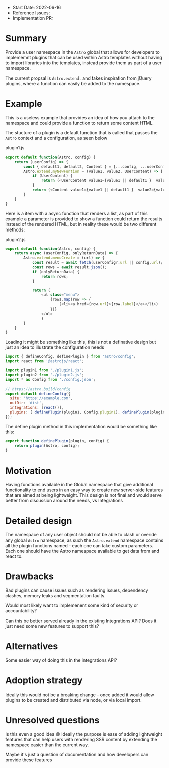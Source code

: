 - Start Date: 2022-06-16
- Reference Issues: <!-- related issues, otherwise leave empty -->
- Implementation PR: <!-- leave empty -->

# Summary

Provide a user namespace in the `Astro` global that allows for developers to implememnt plugins that can be used within Astro templates
without having to import libraries into the templates, instead provide them as part of a user namespace.

The current propsal is `Astro.extend.` and takes inspiration from jQuery plugins, where a function can easily be added to
the namespace.

# Example

This is a useless example that provides an idea of how you attach to the namespace and could provide a function
to return some content HTML.

The stucture of a plugin is a default function that is called that passes the `Astro` context and a configuration, as seen below

plugin1.js
```mjs
export default function(Astro, config) {
    return (userConfig) => {
        const { default1, default2, Content } = {...config, ...userConfig}; 
        Astro.extend.myNewFuntion = (value1, value2, UserContent) => {
            if (UserContent) {
                return (<UserContent value1={value1 || default1 }  value2={value2 || default2 }>)
            }
            return (<Content value1={value1 || default1 }  value2={value2 || default2 }>)
        }
    }
}
```

Here is a item with a async function that renders a list, as part of this example a parameter is provided to show
a function could return the results instead of the rendered HTML, but in reality these would be two different methods:

plugin2.js
```mjs
export default function(Astro, config) {
    return async (userConfig, onlyReturnData) => {
        Astro.extend.menuCreate = (url) => {
            const result = await fetch(userConfig?.url || config.url);
            const rows = await result.json();
            if (onlyReturnData) {
                return rows;
            }

            return (
                <ul class="menu">
                    {rows.map(row => {
                        (<li><a href={row.url}>{row.label}</a></li>)
                    })}
                </ul>
                )
        }
    }
}
```

Loading it might be something like this, this is not a definative design but just an idea to illustrate the configuration needs

```mjs
import { defineConfig, definePlugin } from 'astro/config';
import react from '@astrojs/react';

import plugin1 from './plugin1.js';
import plugin2 from './plugin2.js';
import * as Config from './config.json';

// https://astro.build/config
export default defineConfig({
  site: 'https://example.com',
  outDir: 'dist',
  integrations: [react()],
  plugins: [ definePlugin(plugin1, Config.plugin1), definePlugin(plugin2, Config.plugin2)],
});
```

The define plugin method in this implementation would be something like this:
```mjs
export function definePlugin(plugin, config) {
    return plugin(Astro, config);
}
```

# Motivation



Having functions available in the Global namespace that give additional functionality to end users in an
easy way to create new server-side features that are aimed at being lightweight. This design is not final
and would serve better from discussion around the needs, vs Integrations

# Detailed design

The namespace of any user object should not be able to clash or overide any global `Astro` namespace, as such
the `Astro.extend` namespace contains all the plugin functions named - each one can take custom parameters. Each one
should have the Astro namespace available to get data from and react to.

# Drawbacks

Bad plugins can cause issues such as rendering issues, dependency clashes, memory leaks and segmentation faults.

Would most likely want to implemenent some kind of security or accountability?

Can this be better served already in the existing Integrations API? Does it just need some new features to support
this?

# Alternatives

Some easier way of doing this in the integrations API?

# Adoption strategy

Ideally this would not be a breaking change - once added it would allow plugins to be created and distributed via
node, or via local import.

# Unresolved questions

Is this even a good idea 😄 Ideally the purpose is ease of adding lightweight features that can help users
with rendering SSR content by extending the namespace easier than the current way.

Maybe it's just a question of documentation and how developers can provide these features